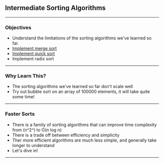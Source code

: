 ## Intermediate Sorting Algorithms
---

### Objectives
- Understand the limitations of the sorting algorithms we've learned so far.
- [Implement merge sort](MERGESORT.md)
- [Implement quick sort](QUICKSORT.md)
- Implement radix sort

---
### Why Learn This?
- The sorting algorithms we've learned so far don't scale well
- Try out bubble sort on an array of 100000 elements, it will take quite some time!

---
### Faster Sorts

- There is a family of sorting algorithms that can improve time complexity from (n^2^) to O(n log n)
- There is a trade off between efficiency and simplicity
- Ther more efficient algorithms are much less simple, and generally take longer to understand
- Let's dive in!

---


